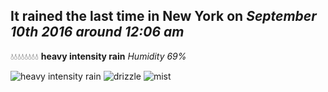 ## It rained the last time in New York on *September 10th 2016 around 12:06 am*
💧💧💧💧💧💧💧💧  **heavy intensity rain** *Humidity 69%*

![heavy intensity rain](http://openweathermap.org/img/w/10n.png) ![drizzle](http://openweathermap.org/img/w/09n.png) ![mist](http://openweathermap.org/img/w/50n.png)

